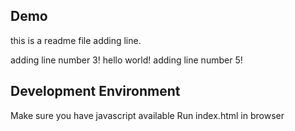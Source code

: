 ## Demo 
this is a readme file
adding line.

adding line number 3!
hello world!
adding line number 5!

## Development Environment

Make sure you have javascript available
Run index.html in browser
